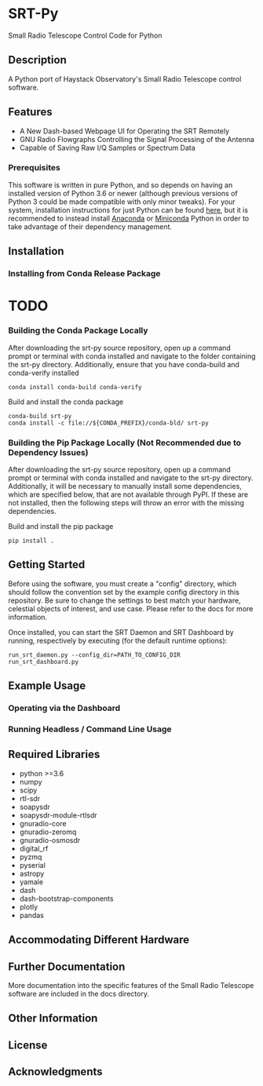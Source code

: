 # SRT-Py

Small Radio Telescope Control Code for Python

## Description

A Python port of Haystack Observatory's Small Radio Telescope control software.

## Features

 * A New Dash-based Webpage UI for Operating the SRT Remotely
 * GNU Radio Flowgraphs Controlling the Signal Processing of the Antenna
 * Capable of Saving Raw I/Q Samples or Spectrum Data

### Prerequisites

This software is written in pure Python, and so depends on having an installed version of Python 3.6 or newer (although previous versions of Python 3 could be made compatible with only minor tweaks).  For your system, installation instructions for just Python can be found [here](https://www.python.org/downloads/), but it is recommended to instead install [Anaconda](https://docs.anaconda.com/anaconda/install/) or [Miniconda](https://docs.conda.io/en/latest/miniconda.html) Python in order to take advantage of their dependency management.

## Installation

### Installing from Conda Release Package

# TODO

### Building the Conda Package Locally

 After downloading the srt-py source repository, open up a command prompt or terminal with conda installed and navigate to the folder containing the srt-py directory.  Additionally, ensure that you have conda-build and conda-verify installed

 ```
 conda install conda-build conda-verify
 ```

 Build and install the conda package

 ```
 conda-build srt-py
 conda install -c file://${CONDA_PREFIX}/conda-bld/ srt-py
 ```

### Building the Pip Package Locally (Not Recommended due to Dependency Issues)

After downloading the srt-py source repository, open up a command prompt or terminal with conda installed and navigate to the srt-py directory.  Additionally, it will be necessary to manually install some dependencies, which are specified below, that are not available through PyPI.  If these are not installed, then the following steps will throw an error with the missing dependencies.

Build and install the pip package

 ```
 pip install .
 ```

## Getting Started

  Before using the software, you must create a "config" directory, which should follow the convention set by the example config directory in this repository.  Be sure to change the settings to best match your hardware, celestial objects of interest, and use case.  Please refer to the docs for more information.

  Once installed, you can start the SRT Daemon and SRT Dashboard by running, respectively by executing (for the default runtime options):

  ```
  run_srt_daemon.py --config_dir=PATH_TO_CONFIG_DIR
  run_srt_dashboard.py
  ```

## Example Usage

### Operating via the Dashboard


### Running Headless / Command Line Usage


## Required Libraries

- python >=3.6
- numpy
- scipy
- rtl-sdr
- soapysdr
- soapysdr-module-rtlsdr
- gnuradio-core
- gnuradio-zeromq
- gnuradio-osmosdr
- digital_rf
- pyzmq
- pyserial
- astropy
- yamale
- dash
- dash-bootstrap-components
- plotly
- pandas

## Accommodating Different Hardware


## Further Documentation

More documentation into the specific features of the Small Radio Telescope software are included in the docs directory.

## Other Information


## License


## Acknowledgments
